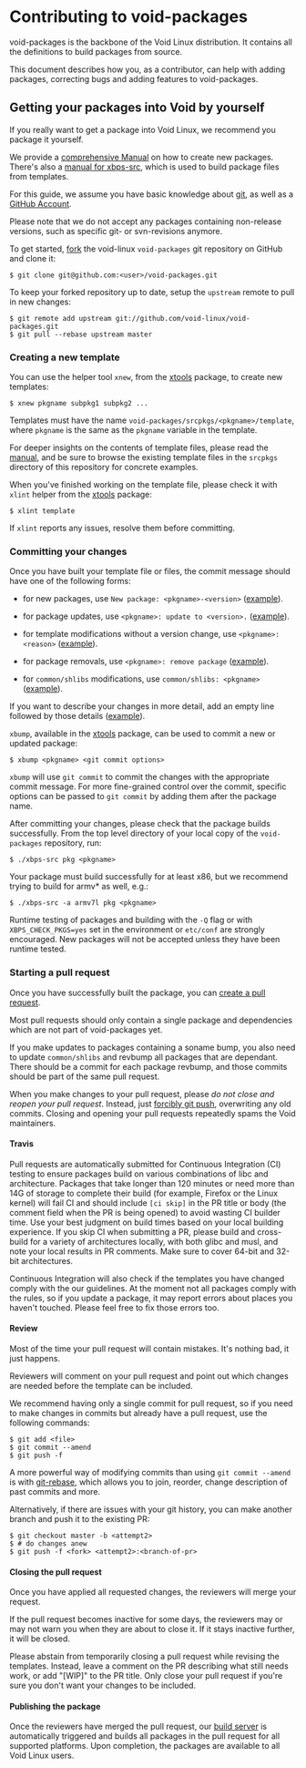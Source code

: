 # Contributing to void-packages

void-packages is the backbone of the Void Linux distribution. It contains all the definitions to build packages from source.

This document describes how you, as a contributor, can help with adding packages, correcting bugs and adding features to void-packages.

## Getting your packages into Void by yourself

If you really want to get a package into Void Linux, we recommend you package it yourself.

We provide a [comprehensive Manual](./Manual.md) on how to create new packages.
There's also a [manual for xbps-src](./README.md), which is used
to build package files from templates.

For this guide, we assume you have basic knowledge about [git](http://git-scm.org), as well as a [GitHub Account](http://github.com).

Please note that we do not accept any packages containing non-release versions, such as specific git- or svn-revisions anymore.

To get started, [fork](https://help.github.com/articles/fork-a-repo) the void-linux `void-packages` git repository on GitHub and clone it:

    $ git clone git@github.com:<user>/void-packages.git

To keep your forked repository up to date, setup the `upstream` remote to pull in new changes:

    $ git remote add upstream git://github.com/void-linux/void-packages.git
    $ git pull --rebase upstream master

### Creating a new template

You can use the helper tool `xnew`, from the [xtools](https://github.com/chneukirchen/xtools) package, to create new templates:

    $ xnew pkgname subpkg1 subpkg2 ...

Templates must have the name `void-packages/srcpkgs/<pkgname>/template`, where `pkgname` is the same as the `pkgname` variable in the template.

For deeper insights on the contents of template files, please read the [manual](./Manual.md), and be sure to browse the existing template files in the `srcpkgs` directory of this repository for concrete examples.

When you've finished working on the template file, please check it with `xlint` helper from the [xtools](https://github.com/chneukirchen/xtools) package:

    $ xlint template

If `xlint` reports any issues, resolve them before committing.

### Committing your changes

Once you have built your template file or files, the commit message should have one of the following forms:

* for new packages, use ```New package: <pkgname>-<version>``` ([example](https://github.com/void-linux/void-packages/commit/176d9655429188aac10cd229827f99b72982ab10)).

* for package updates, use ```<pkgname>: update to <version>.``` ([example](https://github.com/void-linux/void-packages/commit/b6b82dcbd4aeea5fc37a32e4b6a8dd8bd980d5a3)).

* for template modifications without a version change, use ```<pkgname>: <reason>``` ([example](https://github.com/void-linux/void-packages/commit/8b68d6bf1eb997cd5e7c095acd040e2c5379c91d)).

* for package removals, use ```<pkgname>: remove package``` ([example](https://github.com/void-linux/void-packages/commit/83784632d94deee5d038c8e1c4c1dffa922fca21)).

* for `common/shlibs` modifications, use `common/shlibs: <pkgname>` ([example](https://github.com/void-linux/void-packages/commit/613651c91811cb4fd2e1a6be701c87072d759a9f)).

If you want to describe your changes in more detail, add an empty line followed by those details ([example](https://github.com/void-linux/void-packages/commit/f1c45a502086ba1952f23ace9084a870ce437bc6)).

`xbump`, available in the [xtools](https://github.com/chneukirchen/xtools) package, can be used to commit a new or updated package:

    $ xbump <pkgname> <git commit options>

`xbump` will use `git commit` to commit the changes with the appropriate commit message. For more fine-grained control over the commit, specific options can be passed to `git commit` by adding them after the package name.

After committing your changes, please check that the package builds successfully. From the top level directory of your local copy of the `void-packages` repository, run:

    $ ./xbps-src pkg <pkgname>

Your package must build successfully for at least x86, but we recommend trying to build for armv* as well, e.g.:

    $ ./xbps-src -a armv7l pkg <pkgname>

Runtime testing of packages and building with the `-Q` flag or with `XBPS_CHECK_PKGS=yes` set in the environment or `etc/conf` are strongly encouraged.
New packages will not be accepted unless they have been runtime tested.

### Starting a pull request

Once you have successfully built the package, you can [create a pull request](https://docs.github.com/en/github/collaborating-with-issues-and-pull-requests/creating-a-pull-request).

Most pull requests should only contain a single package and dependencies which are not part of void-packages yet.

If you make updates to packages containing a soname bump, you also need to update `common/shlibs` and revbump all packages that are dependant.
There should be a commit for each package revbump, and those commits should be part of the same pull request.

When you make changes to your pull request, please *do not close and reopen your pull request*. Instead, just [forcibly git push](#review), overwriting any old commits. Closing and opening your pull requests repeatedly spams the Void maintainers.

#### Travis

Pull requests are automatically submitted for Continuous Integration (CI) testing to ensure packages build on various combinations of libc and architecture.
Packages that take longer than 120 minutes or need more than 14G of storage to complete their build (for example, Firefox or the Linux kernel) will fail CI and should include `[ci skip]` in the PR title or body (the comment field when the PR is being opened) to avoid wasting CI builder time.
Use your best judgment on build times based on your local building experience. If you skip CI when submitting a PR, please build and cross-build for a variety of architectures locally, with both glibc and musl, and note your local results in PR comments.
Make sure to cover 64-bit and 32-bit architectures.

Continuous Integration will also check if the templates you have changed
comply with the our guidelines. At the moment not all packages comply with the rules, so if you update a package, it may report errors about places you haven't touched. Please feel free to fix those errors too.

#### Review

Most of the time your pull request will contain mistakes. It's nothing bad, it just happens.

Reviewers will comment on your pull request and point out which changes are needed before the template can be included.

We recommend having only a single commit for pull request, so if you need to make changes in commits but already have a pull request, use the following commands:

    $ git add <file>
    $ git commit --amend
    $ git push -f

A more powerful way of modifying commits than using `git commit --amend` is with [git-rebase](https://git-scm.com/docs/git-rebase#_interactive_mode), which allows you to join, reorder, change description of past commits and more.

Alternatively, if there are issues with your git history, you can make another branch and push it to the existing PR:

    $ git checkout master -b <attempt2>
    $ # do changes anew
    $ git push -f <fork> <attempt2>:<branch-of-pr>

#### Closing the pull request

Once you have applied all requested changes, the reviewers will merge your request.

If the pull request becomes inactive for some days, the reviewers may or may not warn you when they are about to close it.
If it stays inactive further, it will be closed.

Please abstain from temporarily closing a pull request while revising the templates. Instead, leave a comment on the PR describing what still needs work, or add "[WIP]" to the PR title. Only close your pull request if you're sure you don't want your changes to be included.

#### Publishing the package

Once the reviewers have merged the pull request, our [build server](http://build.voidlinux.org) is automatically triggered and builds
all packages in the pull request for all supported platforms. Upon completion, the packages are available to all Void Linux users.
